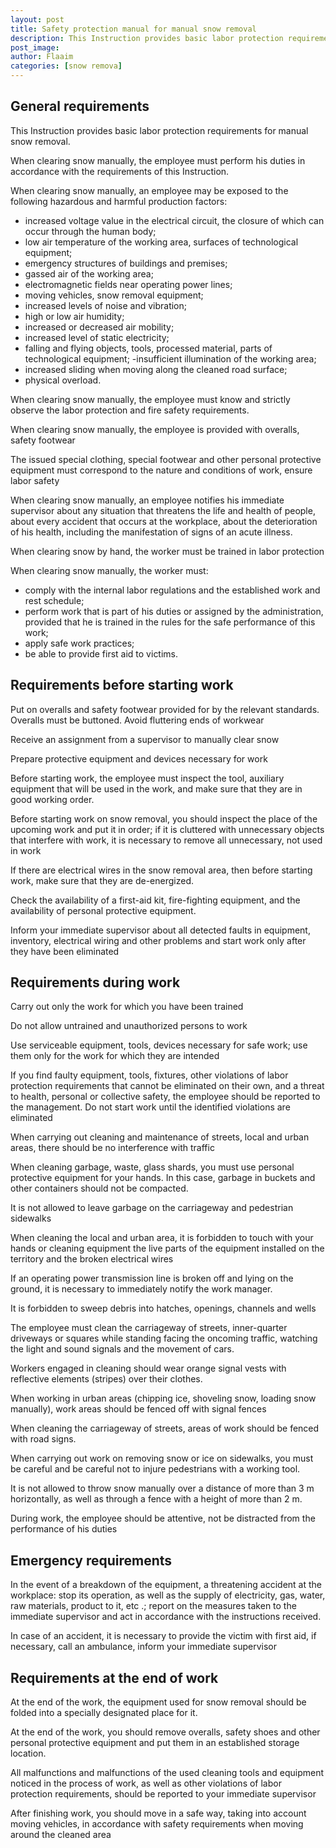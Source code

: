```yaml
---
layout: post
title: Safety protection manual for manual snow removal
description: This Instruction provides basic labor protection requirements for manual snow removal.
post_image: 
author: Flaaim
categories: [snow remova]
---
```

## General requirements

This Instruction provides basic labor protection requirements for manual snow removal.

When clearing snow manually, the employee must perform his duties in accordance with the requirements of this Instruction.


When clearing snow manually, an employee may be exposed to the following hazardous and harmful production factors:
 - increased voltage value in the electrical circuit, the closure of which can occur through the human body;
- low air temperature of the working area, surfaces of technological equipment;
- emergency structures of buildings and premises;
- gassed air of the working area;
- electromagnetic fields near operating power lines;
- moving vehicles, snow removal equipment;
- increased levels of noise and vibration;
- high or low air humidity;
- increased or decreased air mobility;
- increased level of static electricity;
- falling and flying objects, tools, processed material, parts of technological equipment;
-insufficient illumination of the working area;
- increased sliding when moving along the cleaned road surface;
- physical overload.

When clearing snow manually, the employee must know and strictly observe the labor protection and fire safety requirements.

When clearing snow manually, the employee is provided with overalls, safety footwear

The issued special clothing, special footwear and other personal protective equipment must correspond to the nature and conditions of work, ensure labor safety

When clearing snow manually, an employee notifies his immediate supervisor about any situation that threatens the life and health of people, about every accident that occurs at the workplace, about the deterioration of his health, including the manifestation of signs of an acute illness.

When clearing snow by hand, the worker must be trained in labor protection

When clearing snow manually, the worker must:

- comply with the internal labor regulations and the established work and rest schedule;
- perform work that is part of his duties or assigned by the administration, provided that he is trained in the rules for the safe performance of this work;
- apply safe work practices;
- be able to provide first aid to victims.

## Requirements before starting work

Put on overalls and safety footwear provided for by the relevant standards. Overalls must be buttoned. Avoid fluttering ends of workwear

Receive an assignment from a supervisor to manually clear snow

Prepare protective equipment and devices necessary for work

Before starting work, the employee must inspect the tool, auxiliary equipment that will be used in the work, and make sure that they are in good working order.

Before starting work on snow removal, you should inspect the place of the upcoming work and put it in order; if it is cluttered with unnecessary objects that interfere with work, it is necessary to remove all unnecessary, not used in work

If there are electrical wires in the snow removal area, then before starting work, make sure that they are de-energized.

Check the availability of a first-aid kit, fire-fighting equipment, and the availability of personal protective equipment.

Inform your immediate supervisor about all detected faults in equipment, inventory, electrical wiring and other problems and start work only after they have been eliminated

## Requirements during work

Carry out only the work for which you have been trained

Do not allow untrained and unauthorized persons to work

Use serviceable equipment, tools, devices necessary for safe work; use them only for the work for which they are intended

If you find faulty equipment, tools, fixtures, other violations of labor protection requirements that cannot be eliminated on their own, and a threat to health, personal or collective safety, the employee should be reported to the management. Do not start work until the identified violations are eliminated

When carrying out cleaning and maintenance of streets, local and urban areas, there should be no interference with traffic

When cleaning garbage, waste, glass shards, you must use personal protective equipment for your hands. In this case, garbage in buckets and other containers should not be compacted.

It is not allowed to leave garbage on the carriageway and pedestrian sidewalks

When cleaning the local and urban area, it is forbidden to touch with your hands or cleaning equipment the live parts of the equipment installed on the territory and the broken electrical wires

If an operating power transmission line is broken off and lying on the ground, it is necessary to immediately notify the work manager.

It is forbidden to sweep debris into hatches, openings, channels and wells

The employee must clean the carriageway of streets, inner-quarter driveways or squares while standing facing the oncoming traffic, watching the light and sound signals and the movement of cars.


Workers engaged in cleaning should wear orange signal vests with reflective elements (stripes) over their clothes.

When working in urban areas (chipping ice, shoveling snow, loading snow manually), work areas should be fenced off with signal fences

When cleaning the carriageway of streets, areas of work should be fenced with road signs.

When carrying out work on removing snow or ice on sidewalks, you must be careful and be careful not to injure pedestrians with a working tool.

It is not allowed to throw snow manually over a distance of more than 3 m horizontally, as well as through a fence with a height of more than 2 m.

During work, the employee should be attentive, not be distracted from the performance of his duties

## Emergency requirements

In the event of a breakdown of the equipment, a threatening accident at the workplace: stop its operation, as well as the supply of electricity, gas, water, raw materials, product to it, etc .; report on the measures taken to the immediate supervisor and act in accordance with the instructions received.

In case of an accident, it is necessary to provide the victim with first aid, if necessary, call an ambulance, inform your immediate supervisor

## Requirements at the end of work

At the end of the work, the equipment used for snow removal should be folded into a specially designated place for it.

At the end of the work, you should remove overalls, safety shoes and other personal protective equipment and put them in an established storage location.

All malfunctions and malfunctions of the used cleaning tools and equipment noticed in the process of work, as well as other violations of labor protection requirements, should be reported to your immediate supervisor

After finishing work, you should move in a safe way, taking into account moving vehicles, in accordance with safety requirements when moving around the cleaned area
